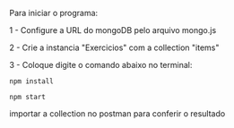 Para iniciar o programa:

1 - Configure a URL do mongoDB pelo arquivo mongo.js

2 - Crie a instancia "Exercicios" com a collection "items"

3 - Coloque digite o comando abaixo no terminal:

    npm install
    
    npm start

importar a collection no postman para conferir o resultado
